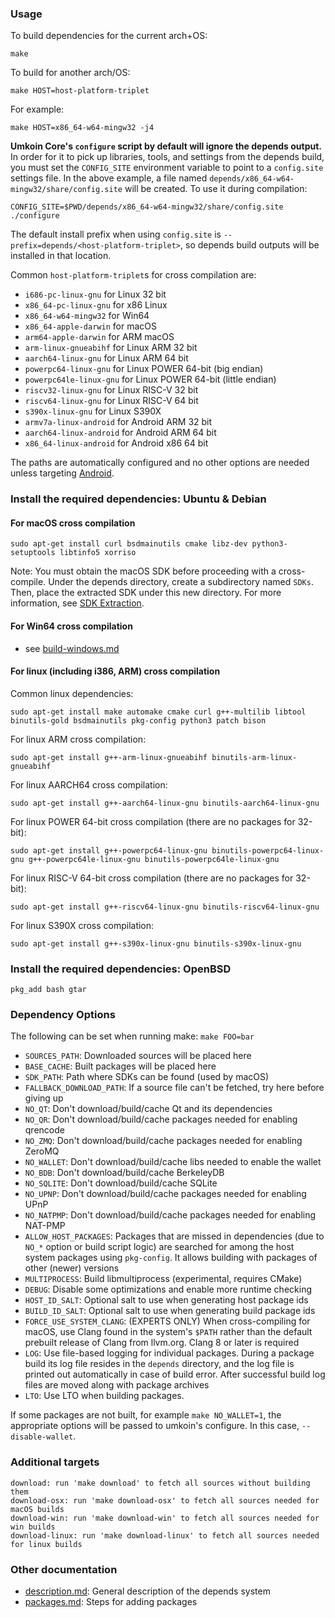 ### Usage

To build dependencies for the current arch+OS:

    make

To build for another arch/OS:

    make HOST=host-platform-triplet

For example:

    make HOST=x86_64-w64-mingw32 -j4

**Umkoin Core's `configure` script by default will ignore the depends output.** In
order for it to pick up libraries, tools, and settings from the depends build,
you must set the `CONFIG_SITE` environment variable to point to a `config.site` settings file.
In the above example, a file named `depends/x86_64-w64-mingw32/share/config.site` will be
created. To use it during compilation:

    CONFIG_SITE=$PWD/depends/x86_64-w64-mingw32/share/config.site ./configure

The default install prefix when using `config.site` is `--prefix=depends/<host-platform-triplet>`,
so depends build outputs will be installed in that location.

Common `host-platform-triplet`s for cross compilation are:

- `i686-pc-linux-gnu` for Linux 32 bit
- `x86_64-pc-linux-gnu` for x86 Linux
- `x86_64-w64-mingw32` for Win64
- `x86_64-apple-darwin` for macOS
- `arm64-apple-darwin` for ARM macOS
- `arm-linux-gnueabihf` for Linux ARM 32 bit
- `aarch64-linux-gnu` for Linux ARM 64 bit
- `powerpc64-linux-gnu` for Linux POWER 64-bit (big endian)
- `powerpc64le-linux-gnu` for Linux POWER 64-bit (little endian)
- `riscv32-linux-gnu` for Linux RISC-V 32 bit
- `riscv64-linux-gnu` for Linux RISC-V 64 bit
- `s390x-linux-gnu` for Linux S390X
- `armv7a-linux-android` for Android ARM 32 bit
- `aarch64-linux-android` for Android ARM 64 bit
- `x86_64-linux-android` for Android x86 64 bit

The paths are automatically configured and no other options are needed unless targeting [Android](../doc/build-android.md).

### Install the required dependencies: Ubuntu & Debian

#### For macOS cross compilation

    sudo apt-get install curl bsdmainutils cmake libz-dev python3-setuptools libtinfo5 xorriso

Note: You must obtain the macOS SDK before proceeding with a cross-compile.
Under the depends directory, create a subdirectory named `SDKs`.
Then, place the extracted SDK under this new directory.
For more information, see [SDK Extraction](../contrib/macdeploy/README.md#sdk-extraction).

#### For Win64 cross compilation

- see [build-windows.md](../doc/build-windows.md#cross-compilation-for-ubuntu-and-windows-subsystem-for-linux)

#### For linux (including i386, ARM) cross compilation

Common linux dependencies:

    sudo apt-get install make automake cmake curl g++-multilib libtool binutils-gold bsdmainutils pkg-config python3 patch bison

For linux ARM cross compilation:

    sudo apt-get install g++-arm-linux-gnueabihf binutils-arm-linux-gnueabihf

For linux AARCH64 cross compilation:

    sudo apt-get install g++-aarch64-linux-gnu binutils-aarch64-linux-gnu

For linux POWER 64-bit cross compilation (there are no packages for 32-bit):

    sudo apt-get install g++-powerpc64-linux-gnu binutils-powerpc64-linux-gnu g++-powerpc64le-linux-gnu binutils-powerpc64le-linux-gnu

For linux RISC-V 64-bit cross compilation (there are no packages for 32-bit):

    sudo apt-get install g++-riscv64-linux-gnu binutils-riscv64-linux-gnu

For linux S390X cross compilation:

    sudo apt-get install g++-s390x-linux-gnu binutils-s390x-linux-gnu

### Install the required dependencies: OpenBSD

    pkg_add bash gtar

### Dependency Options

The following can be set when running make: `make FOO=bar`

- `SOURCES_PATH`: Downloaded sources will be placed here
- `BASE_CACHE`: Built packages will be placed here
- `SDK_PATH`: Path where SDKs can be found (used by macOS)
- `FALLBACK_DOWNLOAD_PATH`: If a source file can't be fetched, try here before giving up
- `NO_QT`: Don't download/build/cache Qt and its dependencies
- `NO_QR`: Don't download/build/cache packages needed for enabling qrencode
- `NO_ZMQ`: Don't download/build/cache packages needed for enabling ZeroMQ
- `NO_WALLET`: Don't download/build/cache libs needed to enable the wallet
- `NO_BDB`: Don't download/build/cache BerkeleyDB
- `NO_SQLITE`: Don't download/build/cache SQLite
- `NO_UPNP`: Don't download/build/cache packages needed for enabling UPnP
- `NO_NATPMP`: Don't download/build/cache packages needed for enabling NAT-PMP</dd>
- `ALLOW_HOST_PACKAGES`: Packages that are missed in dependencies (due to `NO_*` option or
  build script logic) are searched for among the host system packages using
  `pkg-config`. It allows building with packages of other (newer) versions
- `MULTIPROCESS`: Build libmultiprocess (experimental, requires CMake)
- `DEBUG`: Disable some optimizations and enable more runtime checking
- `HOST_ID_SALT`: Optional salt to use when generating host package ids
- `BUILD_ID_SALT`: Optional salt to use when generating build package ids
- `FORCE_USE_SYSTEM_CLANG`: (EXPERTS ONLY) When cross-compiling for macOS, use Clang found in the
  system's `$PATH` rather than the default prebuilt release of Clang
  from llvm.org. Clang 8 or later is required
- `LOG`: Use file-based logging for individual packages. During a package build its log file
  resides in the `depends` directory, and the log file is printed out automatically in case
  of build error. After successful build log files are moved along with package archives
- `LTO`: Use LTO when building packages.

If some packages are not built, for example `make NO_WALLET=1`, the appropriate
options will be passed to umkoin's configure. In this case, `--disable-wallet`.

### Additional targets

    download: run 'make download' to fetch all sources without building them
    download-osx: run 'make download-osx' to fetch all sources needed for macOS builds
    download-win: run 'make download-win' to fetch all sources needed for win builds
    download-linux: run 'make download-linux' to fetch all sources needed for linux builds


### Other documentation

- [description.md](description.md): General description of the depends system
- [packages.md](packages.md): Steps for adding packages
